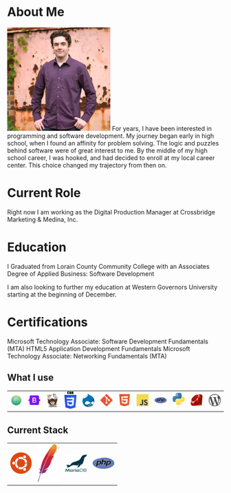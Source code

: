 # About Me
<img src="me.jpg" alt="Spencer Lynch" width="240px"/>
For years, I have been interested in programming and software development. My journey began early in high school, when I found an affinity for problem solving. The logic and puzzles behind software were of great interest to me. By the middle of my high school career, I was hooked, and had decided to enroll at my local career center. This choice changed my trajectory from then on. 

# Current Role
Right now I am working as the Digital Production Manager at Crossbridge Marketing & Medina, Inc.

# Education
I Graduated from Lorain County Community College with an Associates Degree of Applied Business: Software Development

I am also looking to further my education at Western Governors University starting at the beginning of December.

# Certifications
Microsoft Technology Associate: Software Development Fundamentals (MTA)
HTML5 Application Development Fundamentals
Microsoft Technology Associate: Networking Fundamentals (MTA)

## What I use

<table>
  <tr>
    <td><img src="atom-logo.png" alt="Atom" width="50px"/></td>
    <td><img src="bootstrap-logo.png" alt="Bootstrap" width="50px"/>
    <td><img src="composer-logo.png" alt="Composer" width="50px"/>
    <td><img src="css-logo.png" alt="CSS" width="50px"/>
    <td><img src="drupal-logo.png" alt="Drupal" width="50px"/></td>
    <td><img src="git-logo.png" alt="Git" width="50px"/></td>
    <td><img src="html5-logo.png" alt="HTML5" width="50px"/></td>
    <td><img src="javascript-logo.png" alt="Javascript" width="50px"/>
    <td><img src="php.logo.png" alt="PHP" width="50px"/></td>
    <td><img src="python-logo.png" alt="Python" width="50px"/></td>
    <td><img src="ruby-logo.png" alt="Ruby" width="50px"/></td>
    <td><img src="wordpress.logo.png" alt="WordPress" width="50px"/></td>
  </tr>
</table>

## Current Stack

<table>
  <tr>
    <td><img src="ubuntu-logo.png" alt="Ubuntu" width="50px"/></td>
    <td><img src="apache-logo.png" alt="Apache" width="50px"/>
    <td><img src="mariadb-logo.png" alt="Maria DB" width="50px"/>
    <td><img src="php.logo.png" alt="PHP" width="50px"/></td>
  </tr>
</table>

